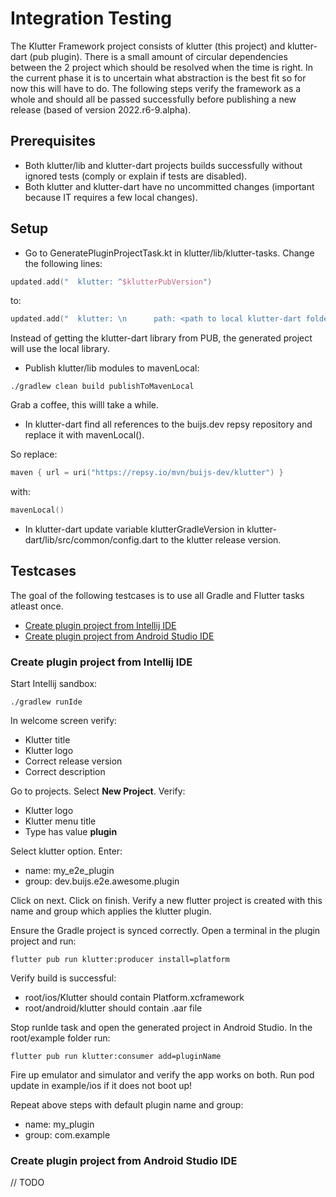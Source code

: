 # Integration Testing

The Klutter Framework project consists of klutter (this project) and klutter-dart (pub plugin).
There is a small amount of circular dependencies between the 2 project which should be resolved
when the time is right. In the current phase it is to uncertain what abstraction is the best fit
so for now this will have to do. The following steps verify the framework as a whole and should
all be passed successfully before publishing a new release (based of version 2022.r6-9.alpha).

## Prerequisites
- Both klutter/lib and klutter-dart projects builds successfully without ignored tests (comply or explain if tests are disabled).
- Both klutter and klutter-dart have no uncommitted changes (important because IT requires a few local changes).

## Setup
- Go to GeneratePluginProjectTask.kt in klutter/lib/klutter-tasks. 
Change the following lines: 

```kotlin
updated.add("  klutter: ^$klutterPubVersion")
```

to:
```kotlin
updated.add("  klutter: \n      path: <path to local klutter-dart folder>")
```

Instead of getting the klutter-dart library from PUB, the generated project will use the local library.

- Publish klutter/lib modules to mavenLocal:
```shell
./gradlew clean build publishToMavenLocal
```

Grab a coffee, this willl take a while.

- In klutter-dart find all references to the buijs.dev repsy repository and replace it with mavenLocal().

So replace:
```kotlin
maven { url = uri("https://repsy.io/mvn/buijs-dev/klutter") }
```

with:
```kotlin
mavenLocal()
```

- In klutter-dart update variable klutterGradleVersion in klutter-dart/lib/src/common/config.dart to the klutter release version.

## Testcases
The goal of the following testcases is to use all Gradle and Flutter tasks atleast once.

- [Create plugin project from Intellij IDE](#Create%20plugin%20project%20from%20Intellij%20IDE)
- [Create plugin project from Android Studio IDE](#Create%20plugin%20project%20from%20Android%20Studio%20IDE)

### Create plugin project from Intellij IDE 
Start Intellij sandbox:

```shell
./gradlew runIde
```

In welcome screen verify:
- Klutter title 
- Klutter logo
- Correct release version
- Correct description

Go to projects.
Select <B>New Project</B>. Verify:
- Klutter logo
- Klutter menu title
- Type has value <B>plugin</b>

Select klutter option.
Enter:
- name: my_e2e_plugin
- group: dev.buijs.e2e.awesome.plugin

Click on next. Click on finish. Verify a new flutter project is 
created with this name and group which applies the klutter plugin.

Ensure the Gradle project is synced correctly.
Open a terminal in the plugin project and run:

```shell
flutter pub run klutter:producer install=platform
```

Verify build is successful:
- root/ios/Klutter should contain Platform.xcframework
- root/android/klutter should contain .aar file 

Stop runIde task and open the generated project in Android Studio.
In the root/example folder run:

```shell
flutter pub run klutter:consumer add=pluginName
```

Fire up emulator and simulator and verify the app works on both.
Run pod update in example/ios if it does not boot up!

Repeat above steps with default plugin name and group:
- name: my_plugin
- group: com.example

### Create plugin project from Android Studio IDE
// TODO


